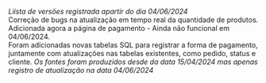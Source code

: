 *Liista de versões registrada apartir do dia 04/06/2024*
<br>
Correção de bugs na atualização em tempo real da quantidade de produtos.
<br>
Adicionada agora a página de pagamento - Ainda não funcional em 04/06/2024.
<br>
Foram adicionadas novas tabelas SQL para registrar a forma de pagamento, juntamente com atualizações nas tabelas existentes, como pedido, status e cliente.
*Os fontes foram produzidos desde da data 15/04/2024 mas apenas registro de atualização na data 04/06/2024*
